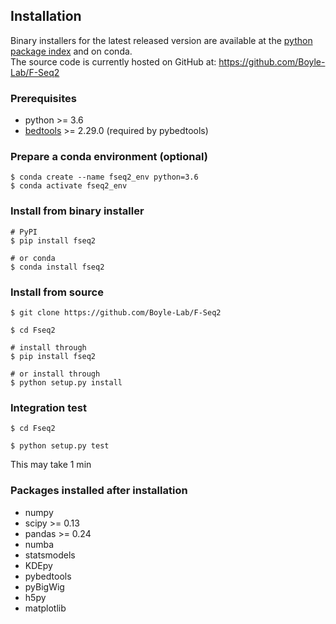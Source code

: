 ## Installation

Binary installers for the latest released version are available at the [python package index](https://pypi.org/project/pandas) and on conda.  
The source code is currently hosted on GitHub at: https://github.com/Boyle-Lab/F-Seq2

### Prerequisites
- python >= 3.6
- [bedtools](https://bedtools.readthedocs.io/en/latest/content/installation.html) >= 2.29.0 (required by pybedtools)


### Prepare a conda environment (optional)
```
$ conda create --name fseq2_env python=3.6
$ conda activate fseq2_env
```

### Install from binary installer

```
# PyPI
$ pip install fseq2

# or conda
$ conda install fseq2
```

### Install from source

```
$ git clone https://github.com/Boyle-Lab/F-Seq2

$ cd Fseq2

# install through
$ pip install fseq2

# or install through
$ python setup.py install
```

### Integration test
```
$ cd Fseq2

$ python setup.py test
```
This may take 1 min


### Packages installed after installation

- numpy
- scipy >= 0.13
- pandas >= 0.24
- numba 
- statsmodels
- KDEpy
- pybedtools
- pyBigWig
- h5py
- matplotlib
